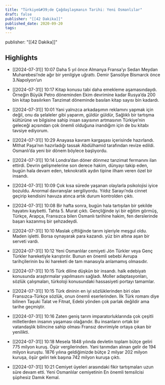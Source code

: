```yaml
---
title: "Türkiye&#39;de Çağdaşlaşmanın Tarihi: Yeni Osmanlılar"
draft: false
publisher: "[[42 Dakika]]"
published_date: 2020-09-20
tags:
---
```

publisher: "[[42 Dakika]]"


## Highlights
* [[2024-07-31]] 10:07  Daha 5 yıl önce Almanya Fransa’yı Sedan Meydan Muharebesi’nde ağır bir yenilgiye uğrattı. Demir Şansölye Bismarck önce 3.Napolyon’un

* [[2024-07-31]] 10:17  Kitap konusu tabi daha emekleme aşamasındaydı. Örneğin Büyük Petro döneminden Ekim devrimine kadar Rusya’da 200 bin kitap basılırken Tanzimat döneminde basılan kitap sayısı bin kadardı.

* [[2024-07-31]] 10:01  Yani yalnızca arkadaşımın reklamını yapmak için değil, onu da şelaleler gibi yaparım, güldür güldür, Sağlıklı bir tartışma kültürüne ve bilgisine sahip insan sayısının artmasının Türkiye’nin geleceği açısından çok önemli olduğuna inandığım için de bu kitabı tavsiye ediyorum.

* [[2024-07-31]] 10:29  Anayasa kavram kargaşası içerisinde hazırlandı. Mithat Paşa’nın hazırladığı tassak Abdülhamid tarafından revize edildi. Osmanlı’da yeni bir dönem böylece başlıyordu.

* [[2024-07-31]] 10:14  Londra’dan döner dönmez tanzimat fermanını ilan ettirdi. Devrin gelişmelerine son derece hakim, dünyayı takip eden, bugün hala devam eden, teknokratik aydın tipine ilham veren özel bir insandı.

* [[2024-07-31]] 10:09  Çok kısa sürede yaşanan olaylarla psikolojisi iyice bozuldu. Anormal davranışlar sergiliyordu. Yıldız Sarayı’nda cinnet geçirip kendisini havuza atınca artık durum kontrolden çıktı.

* [[2024-07-31]] 10:08  Bir hafta sonra, bugün hala tartışılan bir şekilde hayatını kaybetti. Tahta 5. Murat çıktı. Gençliğinde iyi bir eğitim görmüş, Türkçe, Arapça, Fransızca bilen Osmanlı tarihine hakim, fen derslerinde başarı kazanmış bir şehzadeydi.

* [[2024-07-31]] 10:10  Maslak çiftliğinde tarım işleriyle meşgul oldu. Maden işletti. Borsa oynayarak para kazandı. yüz bin altına aşan bir serveti vardı.

* [[2024-07-31]] 10:12  Yeni Osmanlılar cemiyeti Jön Türkler veya Genç Türkler hareketiyle karıştırılır. Bunun en önemli sebebi Avrupa tarihçilerinin bu iki hareketi de tam manasıyla anlamamış olmasıdır.

* [[2024-07-31]] 10:15  Türk diline düşkün bir insandı. halk edebiyatı konusunda araştırmalar yapılmasını sağladı. Moller adaptasyonları, sözlük çalışmaları, türkoloji konusundaki hassasiyeti portayı tamamlar.

* [[2024-07-31]] 10:15  Türk dininin en iyi sözlüklerinden biri olan Fransızca-Türkçe sözlük, onun önemli eserlerinden. İlk Türk romanı diye bilinen Taşuki Talat ve Fitnat, Edebi yönden çok parlak değildir ama tarihe geçmiştir.

* [[2024-07-31]] 10:16  Zaten geniş tarım imparatorluklarında çok çeşitli milletlerden insanın yaşaması olağandır. Bu insanların ortak bir vatandaşlık bilincine sahip olması Fransız devrimiyle ortaya çıkan bir yenilikti.

* [[2024-07-31]] 10:18  Mesela 1848 yılında devletin toplam bütçe geliri 775 milyon kuruş. Öşür vergilerinden. Yani tarımdan alınan gelir de 194 milyon kuruştu. 1876 yılına geldiğimizde bütçe 2 milyar 202 milyon kuruşa, öşür geliri tek başına 742 milyon kuruşa çıktı.

* [[2024-07-31]] 10:21  Cemiyet üyeleri arasındaki fikir tartışmaları uzun süre devam etti. Yeni Osmanlılar cemiyetinin En önemli temsilcisi şüphesiz Damık Kemal.

